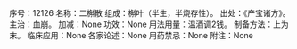 序号：12126
名称：二槲散
组成：槲叶（半生，半烧存性）。
出处：《产宝诸方》。
主治：血崩。
加减：None
功效：None
用法用量：温酒调2钱。
制备方法：上为末。
临床应用：None
各家论述：None
用药禁忌：None
附注：None
